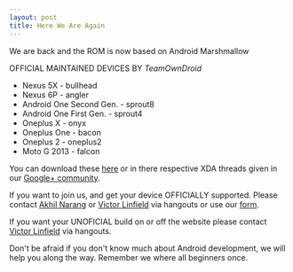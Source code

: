 ```yaml
---
layout: post
title: Here We Are Again
---
```


We are back and the ROM is now based on Android Marshmallow
 
OFFICIAL MAINTAINED DEVICES BY *TeamOwnDroid* 

* Nexus 5X - bullhead
* Nexus 6P - angler
* Android One Second Gen. - sprout8
* Android One First Gen. - sprout4
* Oneplus X - onyx 
* Oneplus One - bacon
* Oneplus 2 - oneplus2
* Moto G 2013 - falcon

You can download these [here](/download.html) or in there respective XDA threads given in our [Google+ community](https://plus.google.com/communities/108869588356214314591).

If you want to join us, and get your device OFFICIALLY supported. Please contact [Akhil Narang](https://plus.google.com/+AkhilNarang)​​ or [Victor Linfield​](https://plus.google.com/+VictorLinfield)​ via hangouts or use our [form](http://bit.ly/1CGP0HE). 

If you want your UNOFICIAL build on or off the website please contact [Victor Linfield](https://plus.google.com/+VictorLinfield) via hangouts. 

Don't be afraid if you don't know much about Android development, we will help you along the way. Remember we where all beginners once.



